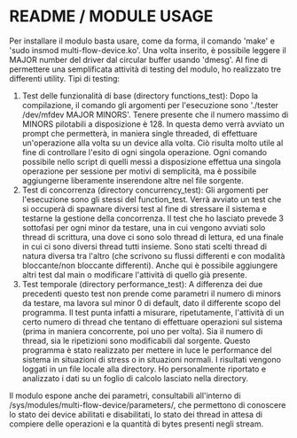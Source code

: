 # README / MODULE USAGE
Per installare il modulo basta usare, come da forma, il comando 'make' e 'sudo insmod multi-flow-device.ko'. Una volta inserito, è possibile leggere il MAJOR number del driver dal circular buffer usando 'dmesg'.
Al fine di permettere una semplificata attività di testing del modulo, ho realizzato tre differenti utility.
Tipi di testing:
1. Test delle funzionalità di base (directory functions_test): Dopo la compilazione, il comando gli argomenti per l'esecuzione sono './tester /dev/mfdev MAJOR MINORS'. Tenere presente che il numero massimo di MINORS pilotabili a disposizione è 128. In questa demo verrà avviato un prompt che permetterà, in maniera single threaded, di effettuare un'operazione alla volta su un device alla volta. Ciò risulta molto utile al fine di controllare l'esito di ogni singola operazione. Ogni comando possibile nello script di quelli messi a disposizione effettua una singola operazione per sessione per motivi di semplicità, ma è possibile aggiungerne liberamente inserendone altre nel file sorgente.
2. Test di concorrenza (directory concurrency_test): Gli argomenti per l'esecuzione sono gli stessi del function_test. Verrà avviato un test che si occuperà di spawnare diversi test al fine di stressare il sistema e testarne la gestione della concorrenza. Il test che ho lasciato prevede 3 sottofasi per ogni minor da testare, una in cui vengono avviati solo thread di scrittura, una dove ci sono solo thread di lettura, ed una finale in cui ci sono diversi thread tutti insieme. Sono stati scelti thread di natura diversa tra l'altro (che scrivono su flussi differenti e con modalità bloccante/non bloccante differenti). Anche qui è possibile aggiungere altri test dal main o modificare l'attività di quello già presente.
3. Test temporale (directory performance_test): A differenza dei due precedenti questo test non prende come parametri il numero di minors da testare, ma lavora sul minor 0 di default, dato il differente scopo del programma. Il test punta infatti a misurare, ripetutamente, l'attività di un certo numero di thread che tentano di effettuare operazioni sul sistema (prima in maniera concorrente, poi uno per volta). Sia il numero di thread, sia le ripetizioni sono modificabili dal sorgente. Questo programma è stato realizzato per mettere in luce le performance del sistema in situazioni di stress o in situazioni normali. I risultati vengono loggati in un file locale alla directory. Ho personalmente riportato e analizzato i dati su un foglio di calcolo lasciato nella directory.

Il modulo espone anche dei parametri, consultabili all'interno di /sys/modules/multi-flow-device/parameters/, che permettono di conoscere lo stato dei device abilitati e disabilitati, lo stato dei thread in attesa di compiere delle operazioni e la quantità di bytes presenti negli stream.
